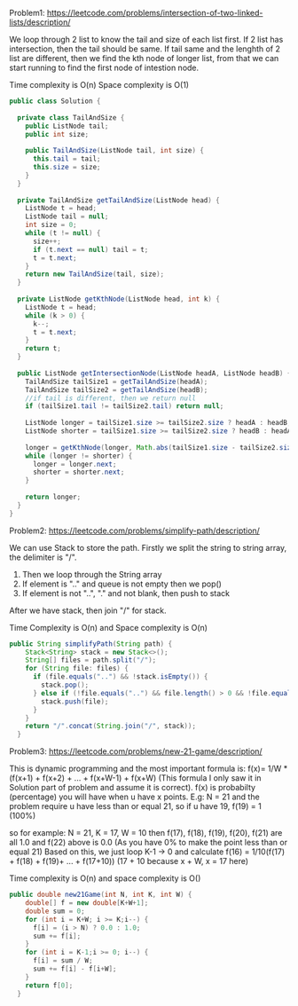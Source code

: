 Problem1: https://leetcode.com/problems/intersection-of-two-linked-lists/description/

We loop through 2 list to know the tail and size of each list first. If 2 list has intersection, then the tail should be same.
If tail same and the lenghth of 2 list are different, then we find the kth node of longer list, from that we can start running to find the first node of intestion node.

Time complexity is O(n)
Space complexity is O(1)

```java
public class Solution {
  
  private class TailAndSize {
    public ListNode tail;
    public int size;
    
    public TailAndSize(ListNode tail, int size) {
      this.tail = tail;
      this.size = size;
    }
  }
  
  private TailAndSize getTailAndSize(ListNode head) {
    ListNode t = head;
    ListNode tail = null;
    int size = 0;
    while (t != null) {
      size++;
      if (t.next == null) tail = t;
      t = t.next;
    }
    return new TailAndSize(tail, size);
  }
  
  private ListNode getKthNode(ListNode head, int k) {
    ListNode t = head;
    while (k > 0) {
      k--;
      t = t.next;
    }
    return t;
  } 
  
  public ListNode getIntersectionNode(ListNode headA, ListNode headB) {
    TailAndSize tailSize1 = getTailAndSize(headA);
    TailAndSize tailSize2 = getTailAndSize(headB);
    //if tail is different, then we return null
    if (tailSize1.tail != tailSize2.tail) return null;
    
    ListNode longer = tailSize1.size >= tailSize2.size ? headA : headB;
    ListNode shorter = tailSize1.size >= tailSize2.size ? headB : headA;
    
    longer = getKthNode(longer, Math.abs(tailSize1.size - tailSize2.size));
    while (longer != shorter) {
      longer = longer.next;
      shorter = shorter.next;
    }
    
    return longer;
  }
}
```

Problem2: https://leetcode.com/problems/simplify-path/description/

We can use Stack to store the path. Firstly we split the string to string array, the delimiter is "/". 

1. Then we loop through the String array
2. If element is ".." and queue is not empty then we pop()
3. If element is not "..", "." and not blank, then push to stack

After we have stack, then join "/" for stack.

Time Complexity is O(n) and Space complexity is O(n)

```java
public String simplifyPath(String path) {
    Stack<String> stack = new Stack<>();
    String[] files = path.split("/");
    for (String file: files) {
      if (file.equals("..") && !stack.isEmpty()) {
        stack.pop();
      } else if (!file.equals("..") && file.length() > 0 && !file.equals(".")) {
        stack.push(file);
      }
    }
    return "/".concat(String.join("/", stack));
  }
```

Problem3: https://leetcode.com/problems/new-21-game/description/

This is dynamic programming and the most important formula is: f(x)= 1/W * (f(x+1) + f(x+2) + ... + f(x+W-1) + f(x+W) (This formula I only saw it in Solution part of problem and assume it is correct). f(x) is probabilty (percentage) you will have when u have x points. E.g: N = 21 and the problem require u have less than or equal 21, so if u have 19, f(19) = 1 (100%)

so for example: N = 21, K = 17, W = 10
then f(17), f(18), f(19), f(20), f(21) are all 1.0 and f(22) above is 0.0 (As you have 0% to make the point less than or equal 21)
Based on this, we just loop K-1 -> 0 and calculate f(16) = 1/10(f(17) + f(18) + f(19)+ ... + f(17+10))  (17 + 10 because x + W, x = 17 here)

Time complexity is O(n) and space complexity is O()

```java
public double new21Game(int N, int K, int W) {
    double[] f = new double[K+W+1];
    double sum = 0;
    for (int i = K+W; i >= K;i--) {
      f[i] = (i > N) ? 0.0 : 1.0;
      sum += f[i];
    }
    for (int i = K-1;i >= 0; i--) {
      f[i] = sum / W;
      sum += f[i] - f[i+W];
    }
    return f[0];
  }
```

